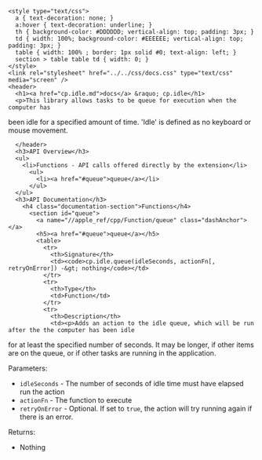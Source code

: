     <style type="text/css">
      a { text-decoration: none; }
      a:hover { text-decoration: underline; }
      th { background-color: #DDDDDD; vertical-align: top; padding: 3px; }
      td { width: 100%; background-color: #EEEEEE; vertical-align: top; padding: 3px; }
      table { width: 100% ; border: 1px solid #0; text-align: left; }
      section > table table td { width: 0; }
    </style>
    <link rel="stylesheet" href="../../css/docs.css" type="text/css" media="screen" />
    <header>
      <h1><a href="cp.idle.md">docs</a> &raquo; cp.idle</h1>
      <p>This library allows tasks to be queue for execution when the computer has
been idle for a specified amount of time. 'Idle' is defined as no keyboard
or mouse movement.</p>

      </header>
      <h3>API Overview</h3>
      <ul>
        <li>Functions - API calls offered directly by the extension</li>
          <ul>
            <li><a href="#queue">queue</a></li>
          </ul>
      </ul>
      <h3>API Documentation</h3>
        <h4 class="documentation-section">Functions</h4>
          <section id="queue">
            <a name="//apple_ref/cpp/Function/queue" class="dashAnchor"></a>
            <h5><a href="#queue">queue</a></h5>
            <table>
              <tr>
                <th>Signature</th>
                <td><code>cp.idle.queue(idleSeconds, actionFn[, retryOnError]) -&gt; nothing</code></td>
              </tr>
              <tr>
                <th>Type</th>
                <td>Function</td>
              </tr>
              <tr>
                <th>Description</th>
                <td><p>Adds an action to the idle queue, which will be run after the the computer has been idle
for at least the specified number of seconds. It may be longer, if other items are on the queue,
or if other tasks are running in the application.</p>
<p>Parameters:</p>
<ul>
<li><code>idleSeconds</code>     - The number of seconds of idle time must have elapsed run the action</li>
<li><code>actionFn</code>        - The function to execute</li>
<li><code>retryOnError</code>    - Optional. If set to <code>true</code>, the action will try running again if there is an error.</li>
</ul>
<p>Returns:</p>
<ul>
<li>Nothing</li>
</ul>
</td>
              </tr>
            </table>
          </section>

